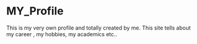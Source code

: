 # MY_Profile
This is my very own profile and totally created by me. This site tells about my career , my hobbies, my academics etc..
